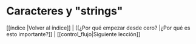 # Caracteres y "strings"

[[índice |Volver al índice]] | [[¿Por qué empezar desde cero? |¿Por qué es esto importante?]] | [[control_flujo|Siguiente lección]]